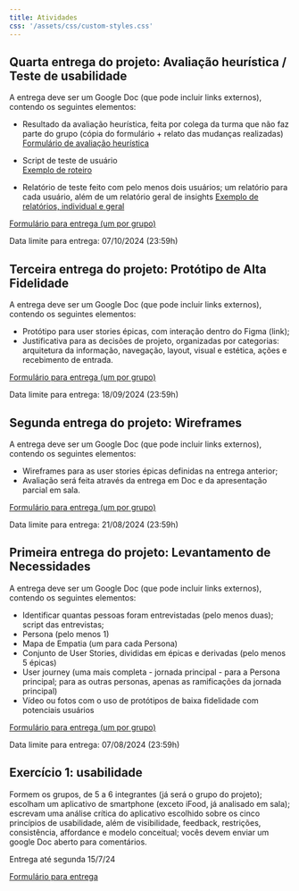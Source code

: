 ```yaml
---
title: Atividades
css: '/assets/css/custom-styles.css'
---
```


## Quarta entrega do projeto: Avaliação heurística / Teste de usabilidade

A entrega deve ser um Google Doc (que pode incluir links externos), contendo os seguintes elementos:

* Resultado da avaliação heurística, feita por colega da turma que não faz parte do grupo (cópia do formulário + relato das mudanças realizadas)  
[Formulário de avaliação heurística](https://tiagomassoni.github.io/ihc-texts/HeuristicEvaluationTemplate.pdf)

* Script de teste de usuário  
[Exemplo de roteiro](https://docs.google.com/document/d/e/2PACX-1vTTfLQnL7hfA32ptD0c196u7bP9Xq5GWFGIMJUVON-Jzj_ip7GdpsPQSA91cSa_36BkbQ5aozi60DEK/pub)

* Relatório de teste feito com pelo menos dois usuários; um relatório para cada usuário, além de um relatório geral de insights 
[Exemplo de relatórios, individual e geral](https://docs.google.com/document/d/e/2PACX-1vTYpvS9qjHRQMz6jZWzDI5tW4XVkWpw5JHMJqE4buDE5xPqWQg8NPH1qum70CJ5vuTzgAyn_kiEQ4Uv/pub)

[Formulário para entrega (um por grupo)](https://forms.gle/E9sgEfqhCgXMAt4JA)

Data limite para entrega: 07/10/2024 (23:59h)

## Terceira entrega do projeto: Protótipo de Alta Fidelidade

A entrega deve ser um Google Doc (que pode incluir links externos), contendo os seguintes elementos:

* Protótipo para user stories épicas, com interação dentro do Figma (link);
* Justificativa para as decisões de projeto, organizadas por categorias: arquitetura da informação, navegação, layout, visual e estética, ações e recebimento de entrada. 

[Formulário para entrega (um por grupo)](https://forms.gle/W9udDdinaQb5dDZbA)

Data limite para entrega: 18/09/2024 (23:59h)


## Segunda entrega do projeto: Wireframes

A entrega deve ser um Google Doc (que pode incluir links externos), contendo os seguintes elementos:

* Wireframes para as user stories épicas definidas na entrega anterior;
* Avaliação será feita através da entrega em Doc e da apresentação parcial em sala.

[Formulário para entrega (um por grupo)](https://forms.gle/yHwrF7HvmGYqC2Sv7)

Data limite para entrega: 21/08/2024 (23:59h)




## Primeira entrega do projeto: Levantamento de Necessidades

A entrega deve ser um Google Doc (que pode incluir links externos), contendo os seguintes elementos:

* Identificar quantas pessoas foram entrevistadas (pelo menos duas); script das entrevistas;
* Persona (pelo menos 1)
* Mapa de Empatia (um para cada Persona)
* Conjunto de User Stories, divididas em épicas e derivadas (pelo menos 5 épicas)
* User journey (uma mais completa - jornada principal - para a Persona principal; para as outras personas, apenas as ramificações da jornada principal)
* Vídeo ou fotos com o uso de protótipos de baixa fidelidade com potenciais usuários

[Formulário para entrega (um por grupo)](https://forms.gle/rX3Y2LVqoo8dndS56)

Data limite para entrega: 07/08/2024 (23:59h)




## Exercício 1: usabilidade

Formem os grupos, de 5 a 6 integrantes (já será o grupo do projeto); escolham um aplicativo de smartphone (exceto iFood, já analisado em sala); escrevam uma análise crítica do aplicativo escolhido sobre os cinco princípios de usabilidade, além de visibilidade, feedback, restrições, consistência, affordance e modelo conceitual; vocês devem enviar um google Doc aberto para comentários.

Entrega até segunda 15/7/24

[Formulário para entrega](https://forms.gle/ARxNJBfyKHi7H4Yq8)









